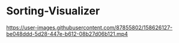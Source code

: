 # Sorting-Visualizer


https://user-images.githubusercontent.com/87855802/158626127-be048ddd-5d28-447e-b612-08b27d06b121.mp4

